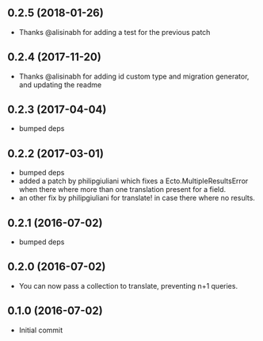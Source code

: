 ## 0.2.5 (2018-01-26)
  - Thanks @alisinabh for adding a test for the previous patch

## 0.2.4 (2017-11-20)
  - Thanks @alisinabh for adding id custom type and migration generator, and updating the readme

## 0.2.3 (2017-04-04)
  - bumped deps

## 0.2.2 (2017-03-01)
  - bumped deps
  - added a patch by philipgiuliani which fixes a Ecto.MultipleResultsError when there where more than one translation present for a field.
  - an other fix by philipgiuliani for translate! in case there where no results.

## 0.2.1 (2016-07-02)
  - bumped deps

## 0.2.0 (2016-07-02)
  - You can now pass a collection to translate, preventing n+1 queries.

## 0.1.0 (2016-07-02)

  - Initial commit
